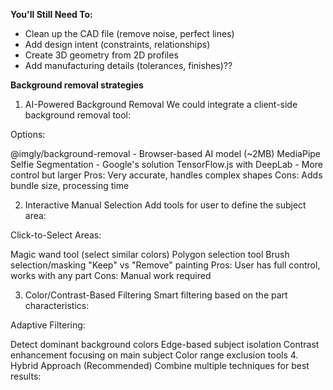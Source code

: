 **You'll Still Need To:**

- Clean up the CAD file (remove noise, perfect lines)
- Add design intent (constraints, relationships)
- Create 3D geometry from 2D profiles
- Add manufacturing details (tolerances, finishes)??

**Background removal strategies**

1. AI-Powered Background Removal
   We could integrate a client-side background removal tool:

Options:

@imgly/background-removal - Browser-based AI model (~2MB)
MediaPipe Selfie Segmentation - Google's solution
TensorFlow.js with DeepLab - More control but larger
Pros: Very accurate, handles complex shapes Cons: Adds bundle size, processing time

2. Interactive Manual Selection
   Add tools for user to define the subject area:

Click-to-Select Areas:

Magic wand tool (select similar colors)
Polygon selection tool
Brush selection/masking
"Keep" vs "Remove" painting
Pros: User has full control, works with any part Cons: Manual work required

3. Color/Contrast-Based Filtering
   Smart filtering based on the part characteristics:

Adaptive Filtering:

Detect dominant background colors
Edge-based subject isolation
Contrast enhancement focusing on main subject
Color range exclusion tools 4. Hybrid Approach (Recommended)
Combine multiple techniques for best results:
